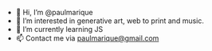 - 👋 Hi, I’m @paulmarique
- 👀 I’m interested in generative art, web to print and music.
- 🌱 I’m currently learning JS
- 📫 Contact me via paulmarique@gmail.com

<!---
paulmarique/paulmarique is a ✨ special ✨ repository because its `README.md` (this file) appears on your GitHub profile.
You can click the Preview link to take a look at your changes.
--->

